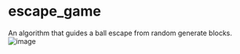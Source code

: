 # escape_game
An algorithm that guides a ball escape from random generate blocks.
![image](https://github.com/user-attachments/assets/afbb2777-4705-417e-9821-8ade1c8bc7d9)
